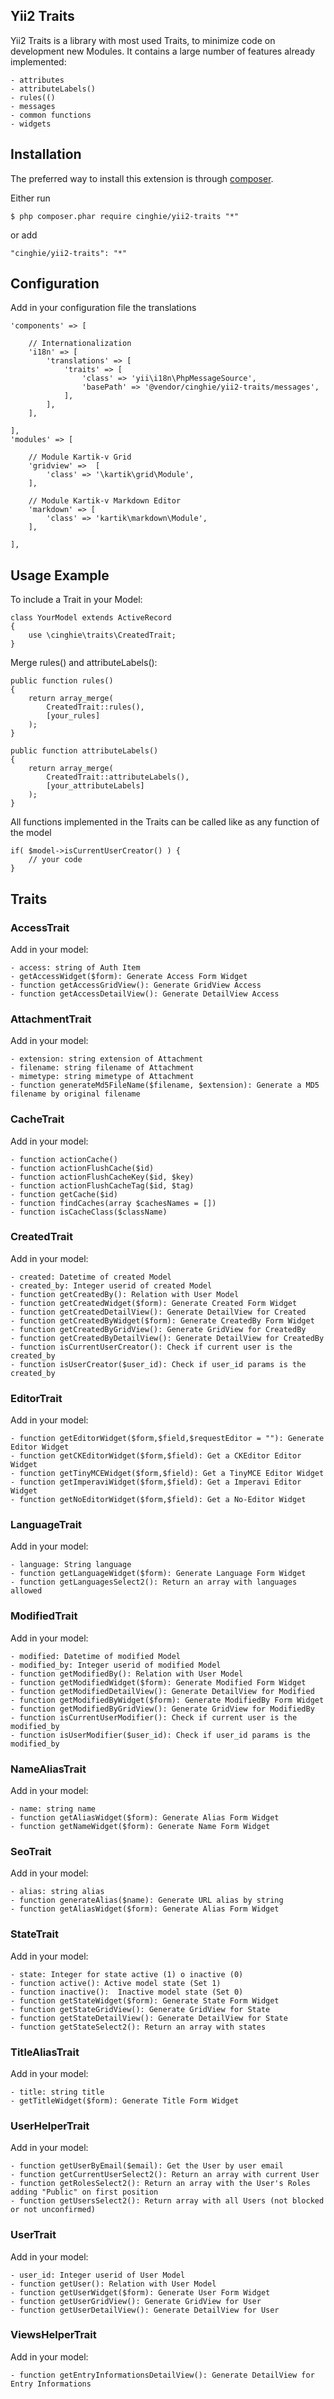 Yii2 Traits
------------

Yii2 Traits is a library with most used Traits, to minimize code on development new Modules.
It contains a large number of features already implemented:

    - attributes
    - attributeLabels()
    - rules(()
    - messages
    - common functions
    - widgets

## Installation

The preferred way to install this extension is through [composer](http://getcomposer.org/download/).

Either run

```
$ php composer.phar require cinghie/yii2-traits "*"
```

or add

```
"cinghie/yii2-traits": "*"
```

## Configuration

Add in your configuration file the translations

```	
'components' => [ 

    // Internationalization
    'i18n' => [
        'translations' => [
            'traits' => [
                'class' => 'yii\i18n\PhpMessageSource',
                'basePath' => '@vendor/cinghie/yii2-traits/messages',
            ],
        ],
    ],
                   	
],
'modules' => [ 
    
    // Module Kartik-v Grid
    'gridview' =>  [
        'class' => '\kartik\grid\Module',
    ],

    // Module Kartik-v Markdown Editor
    'markdown' => [
        'class' => 'kartik\markdown\Module',
    ],
    
],
```

## Usage Example

To include a Trait in your Model:

```	
class YourModel extends ActiveRecord 
{
    use \cinghie\traits\CreatedTrait;
}
```

Merge rules() and attributeLabels():

```	
public function rules()
{
    return array_merge(
        CreatedTrait::rules(), 
        [your_rules]
    );
}    

public function attributeLabels()
{
    return array_merge(
        CreatedTrait::attributeLabels(), 
        [your_attributeLabels]
    );
}   
```

All functions implemented in the Traits can be called like as any function of the model

```
if( $model->isCurrentUserCreator() ) { 
    // your code
}    
```

## Traits

### AccessTrait

Add in your model: 

    - access: string of Auth Item
    - getAccessWidget($form): Generate Access Form Widget
    - function getAccessGridView(): Generate GridView Access
    - function getAccessDetailView(): Generate DetailView Access

### AttachmentTrait

Add in your model: 

    - extension: string extension of Attachment
    - filename: string filename of Attachment
    - mimetype: string mimetype of Attachment
    - function generateMd5FileName($filename, $extension): Generate a MD5 filename by original filename

### CacheTrait

Add in your model: 

    - function actionCache()
    - function actionFlushCache($id)
    - function actionFlushCacheKey($id, $key)
    - function actionFlushCacheTag($id, $tag)
    - function getCache($id)
    - function findCaches(array $cachesNames = [])
    - function isCacheClass($className)

### CreatedTrait

Add in your model: 

    - created: Datetime of created Model
    - created_by: Integer userid of created Model 
    - function getCreatedBy(): Relation with User Model
    - function getCreatedWidget($form): Generate Created Form Widget
    - function getCreatedDetailView(): Generate DetailView for Created
    - function getCreatedByWidget($form): Generate CreatedBy Form Widget
    - function getCreatedByGridView(): Generate GridView for CreatedBy
    - function getCreatedByDetailView(): Generate DetailView for CreatedBy
    - function isCurrentUserCreator(): Check if current user is the created_by
    - function isUserCreator($user_id): Check if user_id params is the created_by    
  
### EditorTrait

Add in your model: 

    - function getEditorWidget($form,$field,$requestEditor = ""): Generate Editor Widget
    - function getCKEditorWidget($form,$field): Get a CKEditor Editor Widget
    - function getTinyMCEWidget($form,$field): Get a TinyMCE Editor Widget
    - function getImperaviWidget($form,$field): Get a Imperavi Editor Widget
    - function getNoEditorWidget($form,$field): Get a No-Editor Widget
    
### LanguageTrait

Add in your model: 

    - language: String language
    - function getLanguageWidget($form): Generate Language Form Widget
    - function getLanguagesSelect2(): Return an array with languages allowed

### ModifiedTrait

Add in your model: 

    - modified: Datetime of modified Model
    - modified_by: Integer userid of modified Model 
    - function getModifiedBy(): Relation with User Model
    - function getModifiedWidget($form): Generate Modified Form Widget
    - function getModifiedDetailView(): Generate DetailView for Modified
    - function getModifiedByWidget($form): Generate ModifiedBy Form Widget
    - function getModifiedByGridView(): Generate GridView for ModifiedBy
    - function isCurrentUserModifier(): Check if current user is the modified_by
    - function isUserModifier($user_id): Check if user_id params is the modified_by

### NameAliasTrait

Add in your model: 

    - name: string name  
    - function getAliasWidget($form): Generate Alias Form Widget
    - function getNameWidget($form): Generate Name Form Widget
 
### SeoTrait

Add in your model:     

    - alias: string alias
    - function generateAlias($name): Generate URL alias by string
    - function getAliasWidget($form): Generate Alias Form Widget
    
### StateTrait

Add in your model: 

    - state: Integer for state active (1) o inactive (0)
    - function active(): Active model state (Set 1)
    - function inactive():  Inactive model state (Set 0)
    - function getStateWidget($form): Generate State Form Widget
    - function getStateGridView(): Generate GridView for State
    - function getStateDetailView(): Generate DetailView for State
    - function getStateSelect2(): Return an array with states
    
### TitleAliasTrait

Add in your model: 

    - title: string title  
    - getTitleWidget($form): Generate Title Form Widget

### UserHelperTrait

Add in your model: 

    - function getUserByEmail($email): Get the User by user email
    - function getCurrentUserSelect2(): Return an array with current User
    - function getRolesSelect2(): Return an array with the User's Roles adding "Public" on first position
    - function getUsersSelect2(): Return array with all Users (not blocked or not unconfirmed)    
    
### UserTrait

Add in your model: 

    - user_id: Integer userid of User Model
    - function getUser(): Relation with User Model   
    - function getUserWidget($form): Generate User Form Widget
    - function getUserGridView(): Generate GridView for User
    - function getUserDetailView(): Generate DetailView for User
    
### ViewsHelperTrait

Add in your model: 

    - function getEntryInformationsDetailView(): Generate DetailView for Entry Informations
